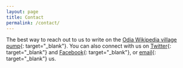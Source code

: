 ```yaml
---
layout: page
title: Contact
permalink: /contact/
---
```


The best way to reach out to us to write on the [Odia Wikipedia village pump](or.wikipedia.org/wiki/WP:VP){: target="_blank"}. You can also connect with us on [Twitter](http://twitter.com/odiawiki){: target="_blank"} and [Facebook](facebook.com/odiawiki){: target="_blank"}, or [email](mailto:odiawiki@gmail.com){: target="_blank"} us.
